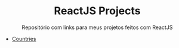 <h1 align='center'>ReactJS Projects</h1>
<p align='center'>Repositório com links para meus projetos feitos com ReactJS</p>

- [Countries](https://github.com/henrichfs/countries)
